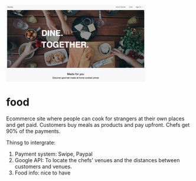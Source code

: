 <img src="display.png" align="center" width="75%" height="75%" />

# food
Ecommerce site where people can cook for strangers at their own places and get paid.
Customers buy meals as products and pay upfront. Chefs get 90% of the payments.

Thinsg to intergrate: 
1. Payment system: Swipe, Paypal
2. Google API: To locate the chefs' venues and the distances between customers and venues.
3. Food info: nice to have

